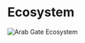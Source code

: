 # Ecosystem

![Arab Gate Ecosystem](<../../../../.gitbook/assets/Customer Touchpoint Map (17).jpg>)
